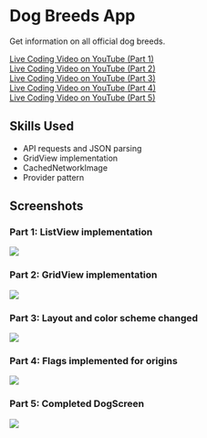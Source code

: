 # Dog Breeds App

Get information on all official dog breeds.

<a href="https://youtu.be/tC3-TtMlg9M" target="_blank">Live Coding Video on YouTube (Part 1)</a>
<br>
<a href="https://youtu.be/c3FwyqVaGBk" target="_blank">Live Coding Video on YouTube (Part 2)</a>
<br>
<a href="https://youtu.be/uraELIXKiPo" target="_blank">Live Coding Video on YouTube (Part 3)</a>
<br>
<a href="https://youtu.be/1kyJDVVG3lA" target="_blank">Live Coding Video on YouTube (Part 4)</a>
<br>
<a href="https://youtu.be/SqhKAsC9Euw" target="_blank">Live Coding Video on YouTube (Part 5)</a>

## Skills Used

* API requests and JSON parsing
* GridView implementation
* CachedNetworkImage
* Provider pattern

## Screenshots

### Part 1: ListView implementation

<img src="assets/images/screenshot.gif">

### Part 2: GridView implementation

<img src="assets/images/screenshot_2.gif">

### Part 3: Layout and color scheme changed

<img src="assets/images/screenshot_version_3.gif">

### Part 4: Flags implemented for origins

<img src="assets/images/screenshot_version_4.gif">

### Part 5: Completed DogScreen

<img src="assets/images/screenshot_version_5.gif">